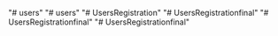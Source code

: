 "# users" 
"# users" 
"# UsersRegistration" 
"# UsersRegistrationfinal" 
"# UsersRegistrationfinal" 
"# UsersRegistrationfinal" 

